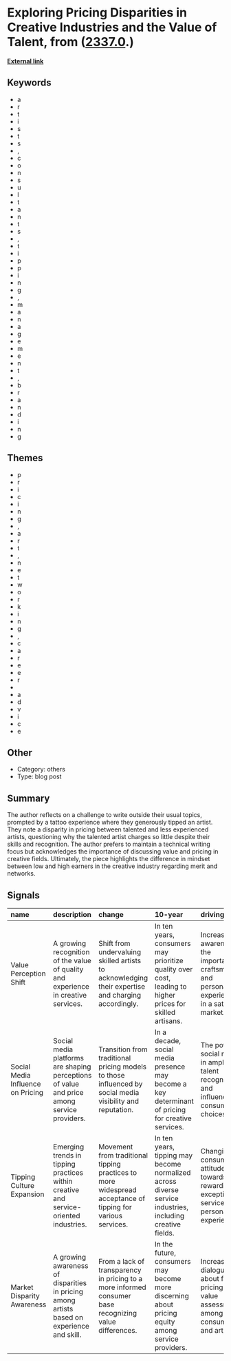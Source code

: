# __Exploring Pricing Disparities in Creative Industries and the Value of Talent__, from ([2337.0](https://kghosh.substack.com/p/2337.0).)

__[External link](https://bellmar.medium.com/yes-you-can-charge-more-5fce1e5f657d)__



## Keywords

* a
* r
* t
* i
* s
* t
* s
* ,
* c
* o
* n
* s
* u
* l
* t
* a
* n
* t
* s
* ,
* t
* i
* p
* p
* i
* n
* g
* ,
* m
* a
* n
* a
* g
* e
* m
* e
* n
* t
* ,
* b
* r
* a
* n
* d
* i
* n
* g

## Themes

* p
* r
* i
* c
* i
* n
* g
* ,
* a
* r
* t
* ,
* n
* e
* t
* w
* o
* r
* k
* i
* n
* g
* ,
* c
* a
* r
* e
* e
* r
*  
* a
* d
* v
* i
* c
* e

## Other

* Category: others
* Type: blog post

## Summary

The author reflects on a challenge to write outside their usual topics, prompted by a tattoo experience where they generously tipped an artist. They note a disparity in pricing between talented and less experienced artists, questioning why the talented artist charges so little despite their skills and recognition. The author prefers to maintain a technical writing focus but acknowledges the importance of discussing value and pricing in creative fields. Ultimately, the piece highlights the difference in mindset between low and high earners in the creative industry regarding merit and networks.

## Signals

| name                              | description                                                                                | change                                                                                                     | 10-year                                                                                                   | driving-force                                                                                              |   relevancy |
|:----------------------------------|:-------------------------------------------------------------------------------------------|:-----------------------------------------------------------------------------------------------------------|:----------------------------------------------------------------------------------------------------------|:-----------------------------------------------------------------------------------------------------------|------------:|
| Value Perception Shift            | A growing recognition of the value of quality and experience in creative services.         | Shift from undervaluing skilled artists to acknowledging their expertise and charging accordingly.         | In ten years, consumers may prioritize quality over cost, leading to higher prices for skilled artisans.  | Increased awareness of the importance of craftsmanship and personalized experiences in a saturated market. |           4 |
| Social Media Influence on Pricing | Social media platforms are shaping perceptions of value and price among service providers. | Transition from traditional pricing models to those influenced by social media visibility and reputation.  | In a decade, social media presence may become a key determinant of pricing for creative services.         | The power of social media in amplifying talent recognition and influencing consumer choices.               |           5 |
| Tipping Culture Expansion         | Emerging trends in tipping practices within creative and service-oriented industries.      | Movement from traditional tipping practices to more widespread acceptance of tipping for various services. | In ten years, tipping may become normalized across diverse service industries, including creative fields. | Changing consumer attitudes towards rewarding exceptional service and personal experiences.                |           3 |
| Market Disparity Awareness        | A growing awareness of disparities in pricing among artists based on experience and skill. | From a lack of transparency in pricing to a more informed consumer base recognizing value differences.     | In the future, consumers may become more discerning about pricing equity among service providers.         | Increased dialogue about fair pricing and value assessment among consumers and artists.                    |           4 |